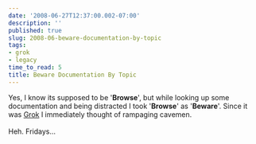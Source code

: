 ```yaml
---
date: '2008-06-27T12:37:00.002-07:00'
description: ''
published: true
slug: 2008-06-beware-documentation-by-topic
tags:
- grok
- legacy
time_to_read: 5
title: Beware Documentation By Topic
---
```


Yes, I know its supposed to be '<span style="font-weight: bold;">Browse</span>', but while looking up some documentation and being distracted I took '<span style="font-weight: bold;">Browse</span>' as '<span style="font-weight: bold;">Beware</span>'.  Since it was <a href="http://grok.zope.org">Grok</a> I immediately thought of rampaging cavemen.<br /><br />Heh.  Fridays...